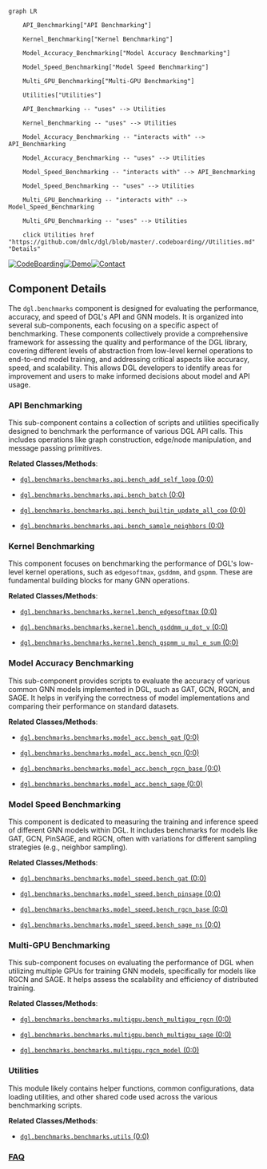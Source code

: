 ```mermaid

graph LR

    API_Benchmarking["API Benchmarking"]

    Kernel_Benchmarking["Kernel Benchmarking"]

    Model_Accuracy_Benchmarking["Model Accuracy Benchmarking"]

    Model_Speed_Benchmarking["Model Speed Benchmarking"]

    Multi_GPU_Benchmarking["Multi-GPU Benchmarking"]

    Utilities["Utilities"]

    API_Benchmarking -- "uses" --> Utilities

    Kernel_Benchmarking -- "uses" --> Utilities

    Model_Accuracy_Benchmarking -- "interacts with" --> API_Benchmarking

    Model_Accuracy_Benchmarking -- "uses" --> Utilities

    Model_Speed_Benchmarking -- "interacts with" --> API_Benchmarking

    Model_Speed_Benchmarking -- "uses" --> Utilities

    Multi_GPU_Benchmarking -- "interacts with" --> Model_Speed_Benchmarking

    Multi_GPU_Benchmarking -- "uses" --> Utilities

    click Utilities href "https://github.com/dmlc/dgl/blob/master/.codeboarding//Utilities.md" "Details"

```

[![CodeBoarding](https://img.shields.io/badge/Generated%20by-CodeBoarding-9cf?style=flat-square)](https://github.com/CodeBoarding/GeneratedOnBoardings)[![Demo](https://img.shields.io/badge/Try%20our-Demo-blue?style=flat-square)](https://www.codeboarding.org/demo)[![Contact](https://img.shields.io/badge/Contact%20us%20-%20contact@codeboarding.org-lightgrey?style=flat-square)](mailto:contact@codeboarding.org)



## Component Details



The `dgl.benchmarks` component is designed for evaluating the performance, accuracy, and speed of DGL's API and GNN models. It is organized into several sub-components, each focusing on a specific aspect of benchmarking. These components collectively provide a comprehensive framework for assessing the quality and performance of the DGL library, covering different levels of abstraction from low-level kernel operations to end-to-end model training, and addressing critical aspects like accuracy, speed, and scalability. This allows DGL developers to identify areas for improvement and users to make informed decisions about model and API usage.



### API Benchmarking

This sub-component contains a collection of scripts and utilities specifically designed to benchmark the performance of various DGL API calls. This includes operations like graph construction, edge/node manipulation, and message passing primitives.





**Related Classes/Methods**:



- <a href="https://github.com/dmlc/dgl/blob/master/benchmarks/benchmarks/api/bench_add_self_loop.py#L0-L0" target="_blank" rel="noopener noreferrer">`dgl.benchmarks.benchmarks.api.bench_add_self_loop` (0:0)</a>

- <a href="https://github.com/dmlc/dgl/blob/master/benchmarks/benchmarks/api/bench_batch.py#L0-L0" target="_blank" rel="noopener noreferrer">`dgl.benchmarks.benchmarks.api.bench_batch` (0:0)</a>

- <a href="https://github.com/dmlc/dgl/blob/master/benchmarks/benchmarks/api/bench_builtin_update_all_coo.py#L0-L0" target="_blank" rel="noopener noreferrer">`dgl.benchmarks.benchmarks.api.bench_builtin_update_all_coo` (0:0)</a>

- <a href="https://github.com/dmlc/dgl/blob/master/benchmarks/benchmarks/api/bench_sample_neighbors.py#L0-L0" target="_blank" rel="noopener noreferrer">`dgl.benchmarks.benchmarks.api.bench_sample_neighbors` (0:0)</a>





### Kernel Benchmarking

This component focuses on benchmarking the performance of DGL's low-level kernel operations, such as `edgesoftmax`, `gsddmm`, and `gspmm`. These are fundamental building blocks for many GNN operations.





**Related Classes/Methods**:



- <a href="https://github.com/dmlc/dgl/blob/master/benchmarks/benchmarks/kernel/bench_edgesoftmax.py#L0-L0" target="_blank" rel="noopener noreferrer">`dgl.benchmarks.benchmarks.kernel.bench_edgesoftmax` (0:0)</a>

- <a href="https://github.com/dmlc/dgl/blob/master/benchmarks/benchmarks/kernel/bench_gsddmm_u_dot_v.py#L0-L0" target="_blank" rel="noopener noreferrer">`dgl.benchmarks.benchmarks.kernel.bench_gsddmm_u_dot_v` (0:0)</a>

- <a href="https://github.com/dmlc/dgl/blob/master/benchmarks/benchmarks/kernel/bench_gspmm_u_mul_e_sum.py#L0-L0" target="_blank" rel="noopener noreferrer">`dgl.benchmarks.benchmarks.kernel.bench_gspmm_u_mul_e_sum` (0:0)</a>





### Model Accuracy Benchmarking

This sub-component provides scripts to evaluate the accuracy of various common GNN models implemented in DGL, such as GAT, GCN, RGCN, and SAGE. It helps in verifying the correctness of model implementations and comparing their performance on standard datasets.





**Related Classes/Methods**:



- <a href="https://github.com/dmlc/dgl/blob/master/benchmarks/benchmarks/model_acc/bench_gat.py#L0-L0" target="_blank" rel="noopener noreferrer">`dgl.benchmarks.benchmarks.model_acc.bench_gat` (0:0)</a>

- <a href="https://github.com/dmlc/dgl/blob/master/benchmarks/benchmarks/model_acc/bench_gcn.py#L0-L0" target="_blank" rel="noopener noreferrer">`dgl.benchmarks.benchmarks.model_acc.bench_gcn` (0:0)</a>

- <a href="https://github.com/dmlc/dgl/blob/master/benchmarks/benchmarks/model_acc/bench_rgcn_base.py#L0-L0" target="_blank" rel="noopener noreferrer">`dgl.benchmarks.benchmarks.model_acc.bench_rgcn_base` (0:0)</a>

- <a href="https://github.com/dmlc/dgl/blob/master/benchmarks/benchmarks/model_acc/bench_sage.py#L0-L0" target="_blank" rel="noopener noreferrer">`dgl.benchmarks.benchmarks.model_acc.bench_sage` (0:0)</a>





### Model Speed Benchmarking

This component is dedicated to measuring the training and inference speed of different GNN models within DGL. It includes benchmarks for models like GAT, GCN, PinSAGE, and RGCN, often with variations for different sampling strategies (e.g., neighbor sampling).





**Related Classes/Methods**:



- <a href="https://github.com/dmlc/dgl/blob/master/benchmarks/benchmarks/model_speed/bench_gat.py#L0-L0" target="_blank" rel="noopener noreferrer">`dgl.benchmarks.benchmarks.model_speed.bench_gat` (0:0)</a>

- <a href="https://github.com/dmlc/dgl/blob/master/benchmarks/benchmarks/model_speed/bench_pinsage.py#L0-L0" target="_blank" rel="noopener noreferrer">`dgl.benchmarks.benchmarks.model_speed.bench_pinsage` (0:0)</a>

- <a href="https://github.com/dmlc/dgl/blob/master/benchmarks/benchmarks/model_speed/bench_rgcn_base.py#L0-L0" target="_blank" rel="noopener noreferrer">`dgl.benchmarks.benchmarks.model_speed.bench_rgcn_base` (0:0)</a>

- <a href="https://github.com/dmlc/dgl/blob/master/benchmarks/benchmarks/model_speed/bench_sage_ns.py#L0-L0" target="_blank" rel="noopener noreferrer">`dgl.benchmarks.benchmarks.model_speed.bench_sage_ns` (0:0)</a>





### Multi-GPU Benchmarking

This sub-component focuses on evaluating the performance of DGL when utilizing multiple GPUs for training GNN models, specifically for models like RGCN and SAGE. It helps assess the scalability and efficiency of distributed training.





**Related Classes/Methods**:



- <a href="https://github.com/dmlc/dgl/blob/master/benchmarks/benchmarks/multigpu/bench_multigpu_rgcn.py#L0-L0" target="_blank" rel="noopener noreferrer">`dgl.benchmarks.benchmarks.multigpu.bench_multigpu_rgcn` (0:0)</a>

- <a href="https://github.com/dmlc/dgl/blob/master/benchmarks/benchmarks/multigpu/bench_multigpu_sage.py#L0-L0" target="_blank" rel="noopener noreferrer">`dgl.benchmarks.benchmarks.multigpu.bench_multigpu_sage` (0:0)</a>

- <a href="https://github.com/dmlc/dgl/blob/master/benchmarks/benchmarks/multigpu/rgcn_model.py#L0-L0" target="_blank" rel="noopener noreferrer">`dgl.benchmarks.benchmarks.multigpu.rgcn_model` (0:0)</a>





### Utilities

This module likely contains helper functions, common configurations, data loading utilities, and other shared code used across the various benchmarking scripts.





**Related Classes/Methods**:



- <a href="https://github.com/dmlc/dgl/blob/master/benchmarks/benchmarks/utils.py#L0-L0" target="_blank" rel="noopener noreferrer">`dgl.benchmarks.benchmarks.utils` (0:0)</a>









### [FAQ](https://github.com/CodeBoarding/GeneratedOnBoardings/tree/main?tab=readme-ov-file#faq)